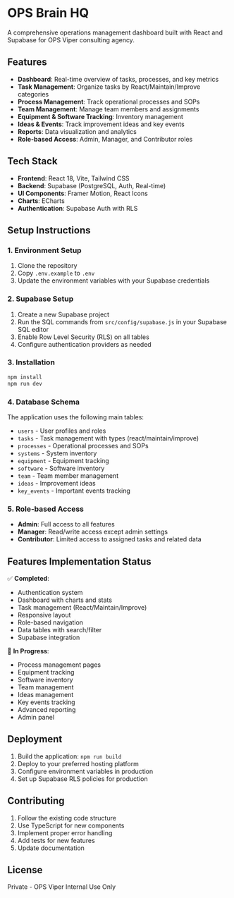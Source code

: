 # OPS Brain HQ

A comprehensive operations management dashboard built with React and Supabase for OPS Viper consulting agency.

## Features

- **Dashboard**: Real-time overview of tasks, processes, and key metrics
- **Task Management**: Organize tasks by React/Maintain/Improve categories
- **Process Management**: Track operational processes and SOPs
- **Team Management**: Manage team members and assignments
- **Equipment & Software Tracking**: Inventory management
- **Ideas & Events**: Track improvement ideas and key events
- **Reports**: Data visualization and analytics
- **Role-based Access**: Admin, Manager, and Contributor roles

## Tech Stack

- **Frontend**: React 18, Vite, Tailwind CSS
- **Backend**: Supabase (PostgreSQL, Auth, Real-time)
- **UI Components**: Framer Motion, React Icons
- **Charts**: ECharts
- **Authentication**: Supabase Auth with RLS

## Setup Instructions

### 1. Environment Setup

1. Clone the repository
2. Copy `.env.example` to `.env`
3. Update the environment variables with your Supabase credentials

### 2. Supabase Setup

1. Create a new Supabase project
2. Run the SQL commands from `src/config/supabase.js` in your Supabase SQL editor
3. Enable Row Level Security (RLS) on all tables
4. Configure authentication providers as needed

### 3. Installation

```bash
npm install
npm run dev
```

### 4. Database Schema

The application uses the following main tables:
- `users` - User profiles and roles
- `tasks` - Task management with types (react/maintain/improve)
- `processes` - Operational processes and SOPs
- `systems` - System inventory
- `equipment` - Equipment tracking
- `software` - Software inventory
- `team` - Team member management
- `ideas` - Improvement ideas
- `key_events` - Important events tracking

### 5. Role-based Access

- **Admin**: Full access to all features
- **Manager**: Read/write access except admin settings
- **Contributor**: Limited access to assigned tasks and related data

## Features Implementation Status

✅ **Completed**:
- Authentication system
- Dashboard with charts and stats
- Task management (React/Maintain/Improve)
- Responsive layout
- Role-based navigation
- Data tables with search/filter
- Supabase integration

🚧 **In Progress**:
- Process management pages
- Equipment tracking
- Software inventory
- Team management
- Ideas management
- Key events tracking
- Advanced reporting
- Admin panel

## Deployment

1. Build the application: `npm run build`
2. Deploy to your preferred hosting platform
3. Configure environment variables in production
4. Set up Supabase RLS policies for production

## Contributing

1. Follow the existing code structure
2. Use TypeScript for new components
3. Implement proper error handling
4. Add tests for new features
5. Update documentation

## License

Private - OPS Viper Internal Use Only